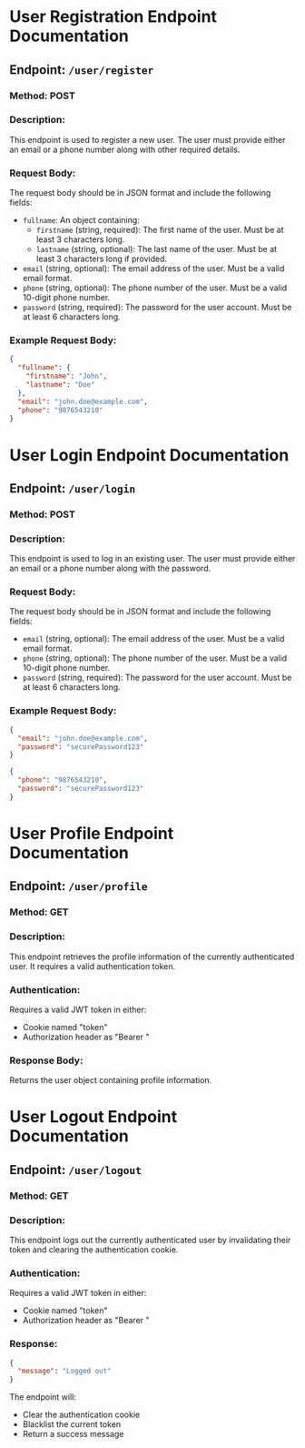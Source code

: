 # User Registration Endpoint Documentation

## Endpoint: `/user/register`

### Method: POST

### Description:

This endpoint is used to register a new user. The user must provide either an email or a phone number along with other required details.

### Request Body:

The request body should be in JSON format and include the following fields:

- `fullname`: An object containing:
  - `firstname` (string, required): The first name of the user. Must be at least 3 characters long.
  - `lastname` (string, optional): The last name of the user. Must be at least 3 characters long if provided.
- `email` (string, optional): The email address of the user. Must be a valid email format.
- `phone` (string, optional): The phone number of the user. Must be a valid 10-digit phone number.
- `password` (string, required): The password for the user account. Must be at least 6 characters long.

### Example Request Body:

```json
{
  "fullname": {
    "firstname": "John",
    "lastname": "Doe"
  },
  "email": "john.doe@example.com",
  "phone": "9876543210"
}
```

# User Login Endpoint Documentation

## Endpoint: `/user/login`

### Method: POST

### Description:

This endpoint is used to log in an existing user. The user must provide either an email or a phone number along with the password.

### Request Body:

The request body should be in JSON format and include the following fields:

- `email` (string, optional): The email address of the user. Must be a valid email format.
- `phone` (string, optional): The phone number of the user. Must be a valid 10-digit phone number.
- `password` (string, required): The password for the user account. Must be at least 6 characters long.

### Example Request Body:

```json
{
  "email": "john.doe@example.com",
  "password": "securePassword123"
}
```

```json
{
  "phone": "9876543210",
  "password": "securePassword123"
}
```

# User Profile Endpoint Documentation

## Endpoint: `/user/profile`

### Method: GET

### Description:

This endpoint retrieves the profile information of the currently authenticated user. It requires a valid authentication token.

### Authentication:

Requires a valid JWT token in either:

- Cookie named "token"
- Authorization header as "Bearer <token>"

### Response Body:

Returns the user object containing profile information.

# User Logout Endpoint Documentation

## Endpoint: `/user/logout`

### Method: GET

### Description:

This endpoint logs out the currently authenticated user by invalidating their token and clearing the authentication cookie.

### Authentication:

Requires a valid JWT token in either:

- Cookie named "token"
- Authorization header as "Bearer <token>"

### Response:

```json
{
  "message": "Logged out"
}
```

The endpoint will:

- Clear the authentication cookie
- Blacklist the current token
- Return a success message
